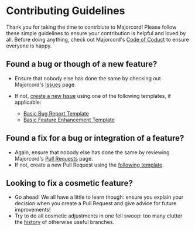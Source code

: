# Contributing Guidelines
Thank you for taking the time to contrbiute to Majorcord! Please follow these simple guidelines to ensure your contribution is helpful and loved by all. Before doing anything, check out Majorcord's [Code of Coduct](https://github.com/ThomasFrew/Majorcord/blob/master/CODE_OF_CONDUCT.md) to ensure everyone is happy.

## Found a bug or though of a new feature?
* Ensure that nobody else has done the same by checking out Majorcord's [Issues](https://github.com/ThomasFrew/Majorcord/issues) page.
* If not, [create a new Issue](https://github.com/ThomasFrew/Majorcord/issues/new) using one of the following templates, if applicable:

  * [Basic Bug Report Template](https://github.com/ThomasFrew/Majorcord/blob/master/.github/ISSUE_TEMPLATE/bug_report.md)
  * [Basic Feature Enhancement Template](https://github.com/ThomasFrew/Majorcord/blob/master/.github/ISSUE_TEMPLATE/bug_report.md) 
  
## Found a fix for a bug or integration of a feature?
* Again, ensure that nobody else has done the same by reviewing Majorcord's [Pull Requests](https://github.com/ThomasFrew/Majorcord/pulls) page.
* If not, create a new Pull Request using the [following template](https://github.com/ThomasFrew/Majorcord/blob/master/PULL_REQUEST_TEMPLATE.md).

## Looking to fix a cosmetic feature?
* Go ahead! We all have a little to learn though: ensure you explain your decision when you create a Pull Request and give advice for future improvements!
* Try to do all cosmetic adjustments in one fell swoop: too many clutter the [history](https://github.com/ThomasFrew/Majorcord/network) of otherwise useful branches.
